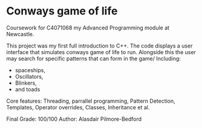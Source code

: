 # Conways game of life
Coursework for C4071068 my Advanced Programming module at Newcastle.

This project was my first full introduction to C++. The code displays a user interface that simulates conways game of life to run. 
Alongside this the user may search for specific patterns that can form in the game/ Including: 
* spaceships,
* Oscillators,
* Blinkers,
* and toads

Core features:
Threading, parrallel programming, Pattern Detection, Templates, Operator overrides, Classes, Inheritance et al. 

Final Grade: 100/100
Author: Alasdair Pilmore-Bedford
